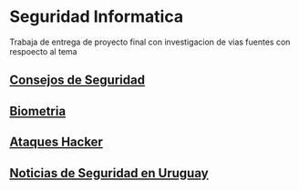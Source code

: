 # Seguridad Informatica 

Trabaja de entrega de proyecto final con investigacion de vias fuentes con respoecto al tema

## [Consejos de Seguridad](./ConsejosDeSeguridad.md)  
## [Biometria](./biometrias.md)  
## [Ataques Hacker](./ataqueshaker.md)  
## [Noticias de Seguridad en Uruguay](./DatosUruguay.md)
